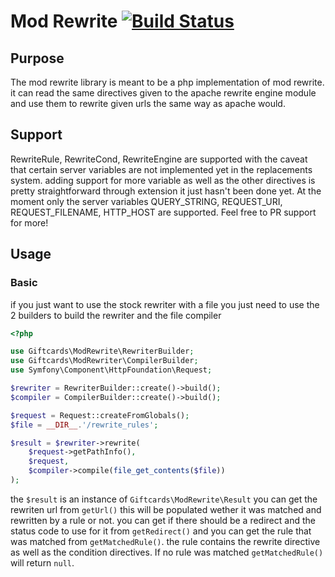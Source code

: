 Mod Rewrite [![Build Status](https://travis-ci.org/giftcards/ModRewrite.svg?branch=master)](https://travis-ci.org/giftcards/ModRewrite)
===========

Purpose
-------
The mod rewrite library is meant to be a php implementation of mod rewrite. it can read the
same directives given to the apache rewrite engine module and use them to rewrite given urls the
same way as apache would.

Support
-------
RewriteRule, RewriteCond, RewriteEngine are supported with the caveat that certain
server variables are not implemented yet in the replacements system. adding support
for more variable as well as the other directives is pretty straightforward through
extension it just hasn't been done yet. At the moment only the server variables QUERY_STRING,
 REQUEST_URI, REQUEST_FILENAME, HTTP_HOST are supported.
Feel free to PR support for more!
  
Usage
-----

### Basic ###

if you just want to use the stock rewriter with a file you just need to use the 2 builders
to build the rewriter and the file compiler

```php
<?php

use Giftcards\ModRewrite\RewriterBuilder;
use Giftcards\ModRewriter\CompilerBuilder;
use Symfony\Component\HttpFoundation\Request;

$rewriter = RewriterBuilder::create()->build();
$compiler = CompilerBuilder::create()->build();

$request = Request::createFromGlobals();
$file = __DIR__.'/rewrite_rules';

$result = $rewriter->rewrite(
    $request->getPathInfo(),
    $request,
    $compiler->compile(file_get_contents($file))
);

```

the `$result` is an instance of `Giftcards\ModRewrite\Result` you can get the rewriten
url from `getUrl()` this will be populated wether it was matched and rewritten by a
rule or not. you can get if there should be a redirect and the status code to use for
it from `getRedirect()` and you can get the rule that was matched from `getMatchedRule()`.
the rule contains the rewrite directive as well as the condition directives. 
If no rule was matched `getMatchedRule()` will return `null`.